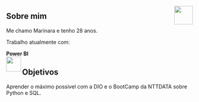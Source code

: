 <img src="https://avatars.githubusercontent.com/u/76715208?v=4" min-width="50px" max-width="50px" width="50px" align="right"></img>

## Sobre mim

Me chamo Marinara e tenho 28 anos.

Trabalho atualmente com:

<b>Power BI</b> 
<br>
<img src="https://img.icons8.com/?size=512&id=qYfwpsRXEcpc&format=png" min-width="40px" max-width="40px" width="40px" align="left"></img>  

## Objetivos

Aprender o máximo possível com a DIO e o BootCamp da NTTDATA sobre Python e SQL.


